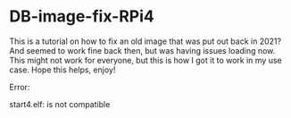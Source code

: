 # DB-image-fix-RPi4

This is a tutorial on how to fix an old image that was put out back in 2021? And seemed to work fine back then, but was having issues loading now.  This might not work for everyone, but this is how I got it to work in my use case.  Hope this helps, enjoy!

Error:

start4.elf: is not compatible
